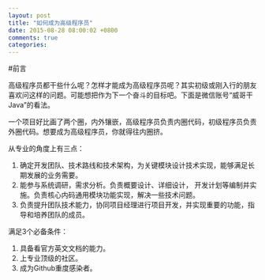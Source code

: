 ```yaml
---
layout: post
title: "如何成为高级程序员"
date: 2015-08-28 08:00:02 +0800
comments: true
categories: 
---
```

#前言

高级程序员都干些什么呢？怎样才能成为高级程序员呢？其实初级或刚入行的朋友喜欢问这样的问题。可能想把作为下一个奋斗的目标吧。下面是微信账号“威哥干Java”的看法。

一个项目好比画了两个圈，内外镶嵌，高级程序员负责内圈代码，初级程序员负责外圈代码。想要成为高级程序员，你就得往内圈挤。

从专业的角度上有三点：

1. 确定开发团队、技术路线和技术架构，为关键模块设计技术实现，能够满足长期发展的业务需要。
2. 能参与系统调研，需求分析。负责概要设计、详细设计， 开发计划等编制并实施。负责核心内码通用模块功能实现，解决一些技术问题。
3. 负责提升团队技术能力，协同项目经理进行项目开发，并实现重要的功能，指导和培养团队的成员。

满足3个必备条件：

1. 具备看官方英文文档的能力。
2. 上专业顶级的社区。
3. 成为Github重度感染者。
